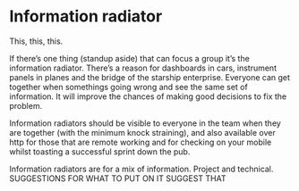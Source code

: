 # Information radiator

This, this, this.

If there’s one thing \(standup aside\) that can focus a group it’s the information radiator. There’s a reason for dashboards in cars, instrument panels in planes and the bridge of the starship enterprise. Everyone can get together when somethings going wrong and see the same set of information. It will improve the chances of making good decisions to fix the problem.

Information radiators should be visible to everyone in the team when they are together \(with the minimum knock straining\), and also available over http for those that are remote working and for checking on your mobile whilst toasting a successful sprint down the pub.

Information radiators are for a mix of information. Project and technical. SUGGESTIONS FOR WHAT TO PUT ON IT SUGGEST THAT

